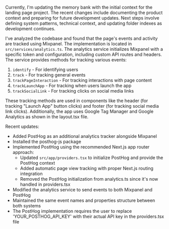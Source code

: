 Currently, I'm updating the memory bank with the initial context for the landing page project. The recent changes include documenting the product context and preparing for future development updates. Next steps involve defining system patterns, technical context, and updating folder indexes as development continues.

I've analyzed the codebase and found that the page's events and activity are tracked using Mixpanel. The implementation is located in `src/services/analytics.ts`. The analytics service initializes Mixpanel with a specific token and configuration, including custom API routes and headers. The service provides methods for tracking various events:

1. `identify` - For identifying users
2. `track` - For tracking general events
3. `trackPageInteraction` - For tracking interactions with page content
4. `trackLaunchApp` - For tracking when users launch the app
5. `trackSocialLink` - For tracking clicks on social media links

These tracking methods are used in components like the header (for tracking "Launch App" button clicks) and footer (for tracking social media link clicks). Additionally, the app uses Google Tag Manager and Google Analytics as shown in the layout.tsx file.

Recent updates:
- Added PostHog as an additional analytics tracker alongside Mixpanel
- Installed the posthog-js package
- Implemented PostHog using the recommended Next.js app router approach:
  - Updated `src/app/providers.tsx` to initialize PostHog and provide the PostHog context
  - Added automatic page view tracking with proper Next.js routing integration
  - Removed the PostHog initialization from analytics.ts since it's now handled in providers.tsx
- Modified the analytics service to send events to both Mixpanel and PostHog
- Maintained the same event names and properties structure between both systems
- The PostHog implementation requires the user to replace 'YOUR_POSTHOG_API_KEY' with their actual API key in the providers.tsx file 